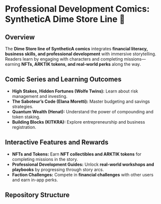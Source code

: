 # Professional Development Comics: SyntheticA Dime Store Line 📘

## **Overview**
The **Dime Store line of SyntheticA comics** integrates **financial literacy, business skills, and professional development** with immersive storytelling. Readers learn by engaging with characters and completing missions—earning **NFTs, ARKTIK tokens, and real-world perks** along the way.

## **Comic Series and Learning Outcomes**

- **High Stakes, Hidden Fortunes (Wolfe Twins):** Learn about risk management and investing.
- **The Saboteur’s Code (Elana Moretti):** Master budgeting and savings strategies.
- **Quantum Wealth (Henat):** Understand the power of compounding and token staking.
- **Building Blocks (KITKRA):** Explore entrepreneurship and business registration.

## **Interactive Features and Rewards**

- **NFTs and Tokens:** Earn **NFT collectibles and ARKTIK tokens** for completing missions in the story.
- **Professional Development Guides:** Unlock **real-world workshops and playbooks** by progressing through story arcs.
- **Faction Challenges:** Compete in **financial challenges** with other users and earn in-app perks.

## **Repository Structure**

